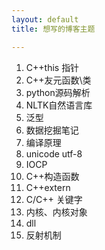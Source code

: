 ```yaml
---
layout: default
title: 想写的博客主题

---
```


1.	C++this 指针
2.	C++友元函数\类
3.	python源码解析
4.	NLTK自然语言库
5.	泛型
6.	数据挖掘笔记
7.	编译原理
8.	unicode utf-8
9.	IOCP
10.	C++构造函数
11.	C++extern 
12.	C/C++ 关键字
13.	内核、内核对象  
14.	dll
15.	反射机制
